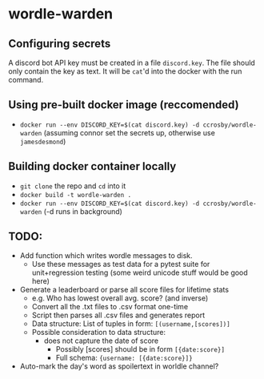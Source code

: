 # wordle-warden

## Configuring secrets
A discord bot API key must be created in a file `discord.key`. The file should only contain the key as text. It will be `cat`'d into the docker with the run command.

## Using pre-built docker image (reccomended)
- `docker run --env DISCORD_KEY=$(cat discord.key) -d ccrosby/wordle-warden` (assuming connor set the secrets up, otherwise use `jamesdesmond`)

## Building docker container locally
- `git clone` the repo and `cd` into it
- `docker build -t wordle-warden .`
- `docker run --env DISCORD_KEY=$(cat discord.key) -d ccrosby/wordle-warden` (-d runs in background)

## TODO:
- Add function which writes wordle messages to disk.
    - Use these messages as test data for a pytest suite for unit+regression testing (some weird unicode stuff would be good here)
- Generate a leaderboard or parse all score files for lifetime stats
    - e.g. Who has lowest overall avg. score? (and inverse)
    - Convert all the .txt files to .csv format one-time
    - Script then parses all .csv files and generates report
    - Data structure: List of tuples in form: `[(username,[scores])]`
    - Possible consideration to data structure:
        - does not capture the date of score
            - Possibly [scores] should be in form `[{date:score}]`
            - Full schema: `{username: [{date:score}]}`
- Auto-mark the day's word as spoilertext in worldle channel?
